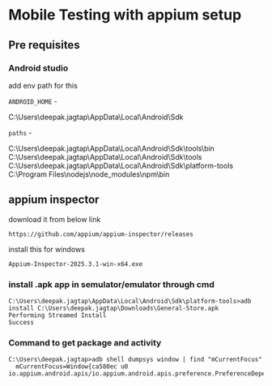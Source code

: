 # Mobile Testing with appium setup

## Pre requisites

### Android studio
  add env path for this

  `ANDROID_HOME` - 
  
  C:\Users\deepak.jagtap\AppData\Local\Android\Sdk

  `paths` - 

   C:\Users\deepak.jagtap\AppData\Local\Android\Sdk\tools\bin
   C:\Users\deepak.jagtap\AppData\Local\Android\Sdk\tools
   C:\Users\deepak.jagtap\AppData\Local\Android\Sdk\platform-tools
   C:\Program Files\nodejs\node_modules\npm\bin

## appium inspector

download it from below link 

```
https://github.com/appium/appium-inspector/releases
```
install this for windows

`Appium-Inspector-2025.3.1-win-x64.exe`


### install .apk app in semulator/emulator through cmd

```
C:\Users\deepak.jagtap\AppData\Local\Android\Sdk\platform-tools>adb install C:\Users\deepak.jagtap\Downloads\General-Store.apk
Performing Streamed Install
Success
```

### Command to get package and activity 

```
C:\Users\deepak.jagtap>adb shell dumpsys window | find "mCurrentFocus"
  mCurrentFocus=Window{ca580ec u0 io.appium.android.apis/io.appium.android.apis.preference.PreferenceDependencies}
```

